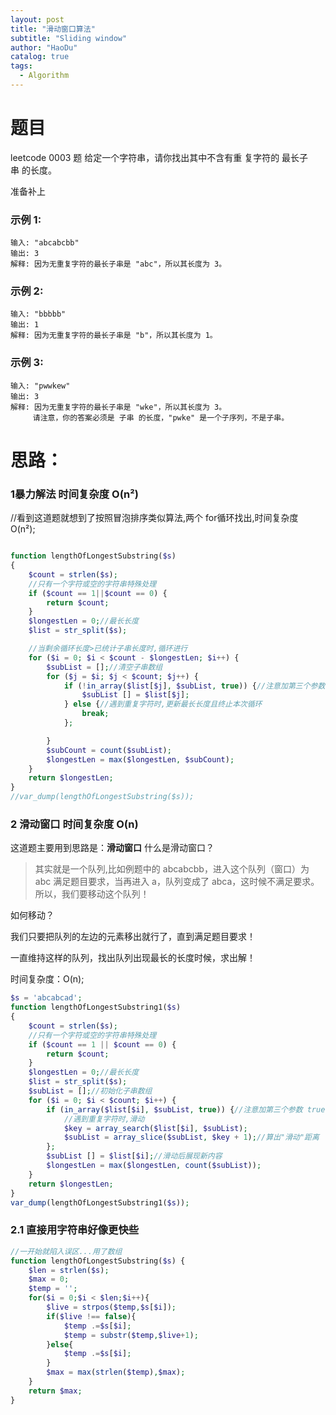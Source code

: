 ```yaml
---
layout: post
title: "滑动窗口算法"
subtitle: "Sliding window"
author: "HaoDu"
catalog: true
tags:
  - Algorithm
---
```

# 题目
leetcode 0003 题
给定一个字符串，请你找出其中不含有重
复字符的 最长子串 的长度。

准备补上
### 示例 1:

```
输入: "abcabcbb"
输出: 3 
解释: 因为无重复字符的最长子串是 "abc"，所以其长度为 3。
```
### 示例 2:

```
输入: "bbbbb"
输出: 1
解释: 因为无重复字符的最长子串是 "b"，所以其长度为 1。
```
### 示例 3:

```
输入: "pwwkew"
输出: 3
解释: 因为无重复字符的最长子串是 "wke"，所以其长度为 3。
     请注意，你的答案必须是 子串 的长度，"pwke" 是一个子序列，不是子串。
```

# 思路：
### 1暴力解法 时间复杂度 O(n²)
//看到这道题就想到了按照冒泡排序类似算法,两个 for循环找出,时间复杂度 O(n²);

```php

function lengthOfLongestSubstring($s)
{
    $count = strlen($s);
    //只有一个字符或空的字符串特殊处理
    if ($count == 1||$count == 0) {
        return $count;
    }
    $longestLen = 0;//最长长度
    $list = str_split($s);

    //当剩余循环长度>已统计子串长度时,循环进行
    for ($i = 0; $i < $count - $longestLen; $i++) {
        $subList = [];//清空子串数组
        for ($j = $i; $j < $count; $j++) {
            if (!in_array($list[$j], $subList, true)) {//注意加第三个参数 true 否则是松散比较,会自动类型转换,' ' == 0
                $subList [] = $list[$j];
            } else {//遇到重复字符时,更新最长长度且终止本次循环
                break;
            };

        }
        $subCount = count($subList);
        $longestLen = max($longestLen, $subCount);
    }
    return $longestLen;
}
//var_dump(lengthOfLongestSubstring($s));
```
### 2 滑动窗口 时间复杂度 O(n)
这道题主要用到思路是：**滑动窗口**
什么是滑动窗口？

> 其实就是一个队列,比如例题中的 abcabcbb，进入这个队列（窗口）为 abc 满足题目要求，当再进入 a，队列变成了 abca，这时候不满足要求。所以，我们要移动这个队列！

如何移动？

我们只要把队列的左边的元素移出就行了，直到满足题目要求！

一直维持这样的队列，找出队列出现最长的长度时候，求出解！

时间复杂度：O(n);

```php
$s = 'abcabcad';
function lengthOfLongestSubstring1($s)
{
    $count = strlen($s);
    //只有一个字符或空的字符串特殊处理
    if ($count == 1 || $count == 0) {
        return $count;
    }
    $longestLen = 0;//最长长度
    $list = str_split($s);
    $subList = [];//初始化子串数组
    for ($i = 0; $i < $count; $i++) {
        if (in_array($list[$i], $subList, true)) {//注意加第三个参数 true 否则是松散比较,会自动类型转换,' ' == 0
            //遇到重复字符时,滑动
            $key = array_search($list[$i], $subList);
            $subList = array_slice($subList, $key + 1);//算出"滑动"距离
        };
        $subList [] = $list[$i];//滑动后展现新内容
        $longestLen = max($longestLen, count($subList));
    }
    return $longestLen;
}
var_dump(lengthOfLongestSubstring1($s));

```


### 2.1 直接用字符串好像更快些
```php
//一开始就陷入误区...用了数组
function lengthOfLongestSubstring($s) {
    $len = strlen($s);
    $max = 0;
    $temp = '';
    for($i = 0;$i < $len;$i++){
        $live = strpos($temp,$s[$i]);
        if($live !== false){
            $temp .=$s[$i];
            $temp = substr($temp,$live+1);
        }else{
            $temp .=$s[$i];
        }
        $max = max(strlen($temp),$max);
    }
    return $max;
}
```

